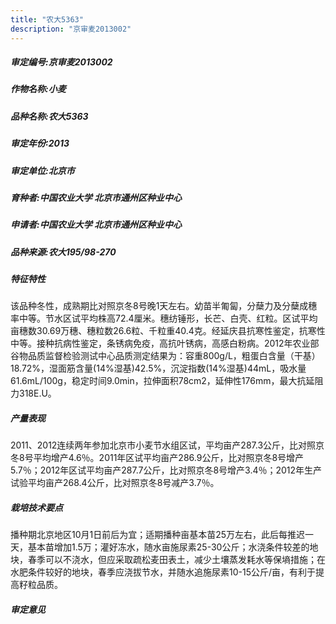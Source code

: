 ```yaml
---
title: "农大5363"
description: "京审麦2013002"
---
```

##### 审定编号:京审麦2013002

##### 作物名称:小麦

##### 品种名称:农大5363

##### 审定年份:2013

##### 审定单位:北京市

##### 育种者:中国农业大学 北京市通州区种业中心

##### 申请者:中国农业大学 北京市通州区种业中心

##### 品种来源:农大195/98-270

##### 特征特性
该品种冬性，成熟期比对照京冬8号晚1天左右。幼苗半匍匐，分蘖力及分蘖成穗率中等。节水区试平均株高72.4厘米。穗纺锤形，长芒、白壳、红粒。区试平均亩穗数30.69万穗、穗粒数26.6粒、千粒重40.4克。经延庆县抗寒性鉴定，抗寒性中等。接种抗病性鉴定，条锈病免疫，高抗叶锈病，高感白粉病。2012年农业部谷物品质监督检验测试中心品质测定结果为：容重800g/L，粗蛋白含量（干基）18.72%，湿面筋含量(14%湿基)42.5%，沉淀指数(14%湿基)44mL，吸水量61.6mL/100g，稳定时间9.0min，拉伸面积78cm2，延伸性176mm，最大抗延阻力318E.U。

##### 产量表现
2011、2012连续两年参加北京市小麦节水组区试，平均亩产287.3公斤，比对照京冬8号平均增产4.6％。2011年区试平均亩产286.9公斤，比对照京冬8号增产5.7％；2012年区试平均亩产287.7公斤，比对照京冬8号增产3.4％；2012年生产试验平均亩产268.4公斤，比对照京冬8号减产3.7％。

##### 栽培技术要点
播种期北京地区10月1日前后为宜；适期播种亩基本苗25万左右，此后每推迟一天，基本苗增加1.5万；灌好冻水，随水亩施尿素25-30公斤；水浇条件较差的地块，春季可以不浇水，但应采取疏松麦田表土，减少土壤蒸发耗水等保墒措施；在水肥条件较好的地块，春季应浇拔节水，并随水追施尿素10-15公斤/亩，有利于提高籽粒品质。

##### 审定意见

